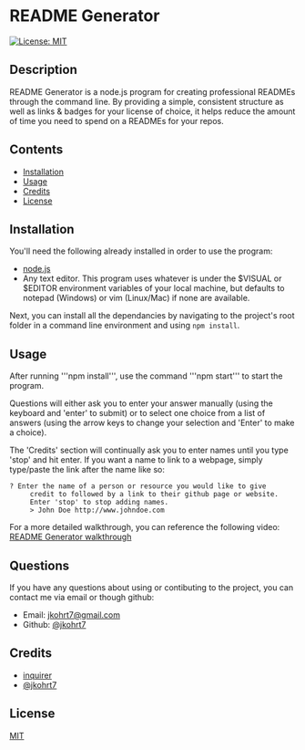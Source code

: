 # README Generator
[![License: MIT](https://img.shields.io/badge/License-MIT-yellow.svg)](https://opensource.org/licenses/MIT)
## Description
README Generator is a node.js program for creating professional READMEs through the command line.
By providing a simple, consistent structure as well as links & badges for your license of choice, it helps reduce the amount of time you need to spend on a READMEs for your repos.
## Contents
- [Installation](#installation)
- [Usage](#usage)
- [Credits](#credits)
- [License](#license)

## Installation

You'll need the following already installed in order to use the program:

- [node.js](https://nodejs.org/)
- Any text editor. This program uses whatever is under the $VISUAL or $EDITOR environment variables of your local machine, but defaults to notepad (Windows) or vim (Linux/Mac) if none are available.

Next, you can install all the dependancies by navigating to the project's root folder in a command line environment and using ```npm install```.
## Usage
After running '''npm install''', use the command '''npm start''' to start the program.

Questions will either ask you to enter your answer manually (using the keyboard and 'enter' to submit) or to select one choice from a list of answers (using the arrow keys to change your selection and 'Enter' to make a choice).

The 'Credits' section will continually ask you to enter names until you type 'stop' and hit enter. If you want a name to link to a webpage, simply type/paste the link after the name like so:

    ? Enter the name of a person or resource you would like to give
         credit to followed by a link to their github page or website.
         Enter 'stop' to stop adding names. 
         > John Doe http://www.johndoe.com
    
For a more detailed walkthrough, you can reference the following video:
[README Generator walkthrough](https://youtu.be/ocTyePoMty0)

## Questions
If you have any questions about using or contibuting to the project, you can contact me via email or though github:
- Email: jkohrt7@gmail.com
- Github: [@jkohrt7](https://github.com/jkohrt7)
## Credits
- [inquirer ](https://www.npmjs.com/package/inquirer) 
- [@jkohrt7 ](https://github.com/jkohrt7 ) 
## License
[MIT](https://opensource.org/licenses/MIT)
